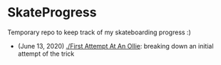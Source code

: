 # SkateProgress
Temporary repo to keep track of my skateboarding progress :)

* (June 13, 2020) [./First Attempt At An Ollie](ollie-first-attempt.md): breaking down an initial attempt of the trick
